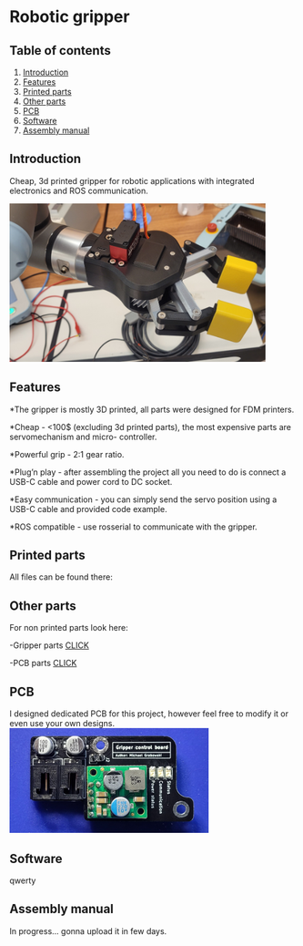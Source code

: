 # Robotic gripper

## Table of contents
  1. [Introduction](#introduction)
  1. [Features](#features)
  1. [Printed parts](#printed-parts) 
  1. [Other parts](#other-parts)
  1. [PCB](pcb)
  1. [Software](software)
  1. [Assembly manual](#assembly-manual)

## Introduction

 Cheap, 3d printed gripper for robotic applications with integrated electronics and ROS communication.
    
<img src="https://github.com/Evroc/Robotic-gripper/blob/main/Gripper/Images/gripperOnUR_1.jpg" alt="Gripper mounted on UR3e" width="450"/>
    
## Features

*The gripper is mostly 3D printed, all parts were designed for FDM printers.

*Cheap - <100$ (excluding 3d printed parts), the most expensive parts are servomechanism and micro-
controller.

*Powerful grip - 2:1 gear ratio.

*Plug’n play - after assembling the project all you need to do is connect a USB-C cable and power cord
to DC socket.

*Easy communication - you can simply send the servo position using a USB-C cable and provided code
example.

*ROS compatible - use rosserial to communicate with the gripper.

## Printed parts

All files can be found there: <prusaprinters link>

## Other parts
  
For non printed parts look here:

-Gripper parts [CLICK](/Gripper/BOM/GripperBOM.xlsx)

-PCB parts [CLICK](/PCB/BOM/PCB_BOM.xlsx)

## PCB

I designed dedicated PCB for this project, however feel free to modify it or even use your own designs.
<img src="https://github.com/Evroc/Robotic-gripper/blob/main/PCB/Images/PCB_photo.jpg" alt="PCB" width="350"/>

## Software

qwerty

## Assembly manual
  
In progress... gonna upload it in few days.
